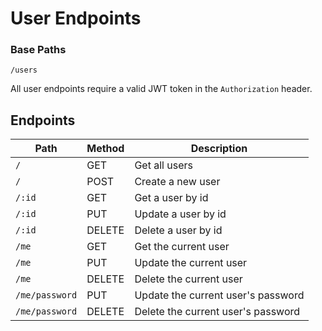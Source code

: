 # User Endpoints

### Base Paths

```
/users
```

All user endpoints require a valid JWT token in the `Authorization` header.

## Endpoints

| Path           | Method | Description                        |
| -------------- | ------ | ---------------------------------- |
| `/`            | GET    | Get all users                      |
| `/`            | POST   | Create a new user                  |
| `/:id`         | GET    | Get a user by id                   |
| `/:id`         | PUT    | Update a user by id                |
| `/:id`         | DELETE | Delete a user by id                |
| `/me`          | GET    | Get the current user               |
| `/me`          | PUT    | Update the current user            |
| `/me`          | DELETE | Delete the current user            |
| `/me/password` | PUT    | Update the current user's password |
| `/me/password` | DELETE | Delete the current user's password |
